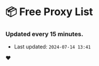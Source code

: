 # :package: Free Proxy List
### Updated every 15 minutes.

- Last updated: `2024-07-14 13:41`

:heart:
